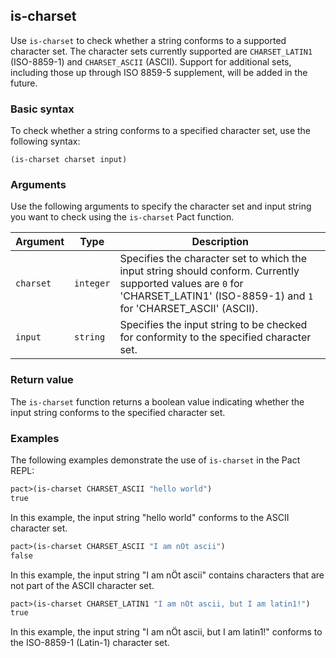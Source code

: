 ## is-charset

Use `is-charset` to check whether a string conforms to a supported character set.
The character sets currently supported are `CHARSET_LATIN1` (ISO-8859-1) and `CHARSET_ASCII` (ASCII).
Support for additional sets, including those up through ISO 8859-5 supplement, will be added in the future.

### Basic syntax

To check whether a string conforms to a specified character set, use the following syntax:

`(is-charset charset input)`

### Arguments

Use the following arguments to specify the character set and input string you want to check using the `is-charset` Pact function.

| Argument | Type | Description |
| --- | --- | --- |
| `charset` | `integer` | Specifies the character set to which the input string should conform. Currently supported values are `0` for 'CHARSET_LATIN1' (ISO-8859-1) and `1` for 'CHARSET_ASCII' (ASCII). |
| `input` | `string` | Specifies the input string to be checked for conformity to the specified character set. |

### Return value

The `is-charset` function returns a boolean value indicating whether the input string conforms to the specified character set.

### Examples

The following examples demonstrate the use of `is-charset` in the Pact REPL:

```lisp
pact>(is-charset CHARSET_ASCII "hello world")
true
```

In this example, the input string "hello world" conforms to the ASCII character set.

```lisp
pact>(is-charset CHARSET_ASCII "I am nÖt ascii")
false
```

In this example, the input string "I am nÖt ascii" contains characters that are not part of the ASCII character set.

```lisp
pact>(is-charset CHARSET_LATIN1 "I am nÖt ascii, but I am latin1!")
true
```

In this example, the input string "I am nÖt ascii, but I am latin1!" conforms to the ISO-8859-1 (Latin-1) character set.
